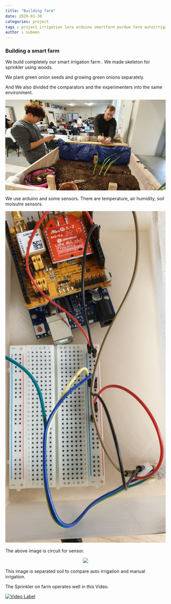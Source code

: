 ```yaml
---
title: "Building farm"
date: 2020-01-30
categories: project
tags : project irrigation lora arduino smartfarm purdue farm autoirrigation
author : subeen
---
```


### Building a smart farm

We build completely our smart irrigation farm . We made skeleton for sprinkler using woods.

We plant green onion seeds and growing green onions  separately.

And We also divided the comparators and the experimenters into the same environment.


<p align="center">
<img src="https://github.com/purdueblog/purdueblog.github.io/blob/master/assets/images/bgr.jpg?raw=true" width="800" ></p>

We use arduino and some sensors. There are temperature, air humidity, soil moisutre sensors.

<p align="center">
<img src="https://github.com/purdueblog/purdueblog.github.io/blob/master/assets/images/sensor.jpg?raw=true" width="800" ></p>

The above image is circuit for sensor. 

<p align="center">
<img src="https://github.com/purdueblog/purdueblog.github.io/blob/master/assets/images/seperate.jpg?raw=true" width="800" ></p>

This image is separated soil to compare auto irrigation and manual irrigation.

The Sprinkler on farm operates well in this Video.

[![Video Label](http://img.youtube.com/vi/uLR1RNqJ1Mw/0.jpg)](https://www.youtube.com/embed/ziH4H-jZAgs)
